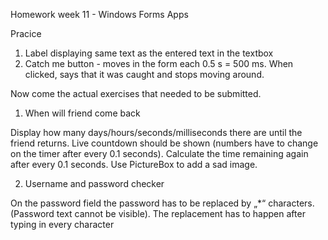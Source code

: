 Homework week 11 - Windows Forms Apps

Pracice

1. Label displaying same text as the entered text in the textbox
2. Catch me button - moves in the form each 0.5 s = 500 ms. When clicked, says that it was caught and stops moving around.

    
Now come the actual exercises that needed to be submitted.

1. When will friend come back

Display how many days/hours/seconds/milliseconds there are until the friend returns.
Live countdown should be shown (numbers have to change on the timer after every 0.1 seconds).
Calculate the time remaining again after every 0.1 seconds.
Use PictureBox to add a sad image.

2. Username and password checker

On the password field the password has to be replaced by „*“ characters. (Password text cannot be visible). The replacement has to happen after typing in every character
